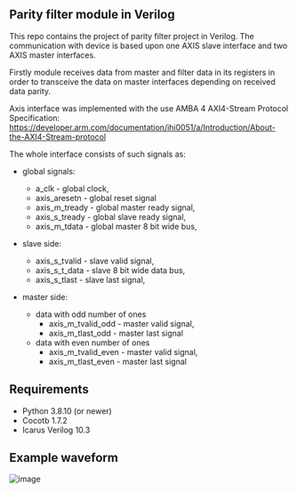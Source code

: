 ## Parity filter module in Verilog 

This repo contains the project of parity filter project in Verilog. The communication with device is based upon one AXIS slave interface and two AXIS master interfaces. 

Firstly module receives data from master and filter data in its registers in order to transceive the data on master interfaces depending on received data parity.

Axis interface was implemented with the use AMBA 4 AXI4-Stream Protocol Specification: 
<https://developer.arm.com/documentation/ihi0051/a/Introduction/About-the-AXI4-Stream-protocol>

The whole interface consists of such signals as:
- global signals:
  - a_clk - global clock,
  - axis_aresetn - global reset signal
  - axis_m_tready - global master ready signal, 
  - axis_s_tready - global slave ready signal,
  - axis_m_tdata - global master 8 bit wide bus,

- slave side:
  - axis_s_tvalid - slave valid signal,
  - axis_s_t_data - slave 8 bit wide data bus,
  - axis_s_tlast - slave last signal,

- master side:
  - data with odd number of ones 
    - axis_m_tvalid_odd - master valid signal,
    - axis_m_tlast_odd - master last signal
  - data with even number of ones 
    - axis_m_tvalid_even - master valid signal,
    - axis_m_tlast_even - master last signal


## Requirements
  - Python 3.8.10 (or newer)
  - Cocotb 1.7.2
  - Icarus Verilog 10.3 

## Example waveform
![image](https://user-images.githubusercontent.com/56771910/233961383-0ebe488a-456a-4769-9222-559bedbb7698.png)

